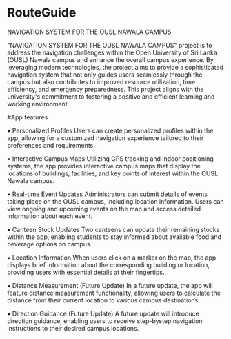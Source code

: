 # RouteGuide
NAVIGATION SYSTEM FOR THE OUSL NAWALA CAMPUS

"NAVIGATION SYSTEM FOR THE OUSL NAWALA CAMPUS" project is to address the navigation challenges within the Open University of Sri Lanka (OUSL) Nawala campus and enhance the overall campus experience. By leveraging modern technologies, the project aims to provide a sophisticated navigation system that not only guides users seamlessly through the campus but also contributes to improved resource utilization, time efficiency, and emergency preparedness. This project aligns with the university's commitment to fostering a positive and efficient learning and working environment.

#App features

• Personalized Profiles
Users can create personalized profiles within the app, allowing for a customized navigation experience tailored to their preferences and requirements.

• Interactive Campus Maps
Utilizing GPS tracking and indoor positioning systems, the app provides interactive campus maps that display the locations of buildings, facilities, and key points of interest within the OUSL Nawala campus.

• Real-time Event Updates
Administrators can submit details of events taking place on the OUSL campus, including location information. Users can view ongoing and upcoming events on the map and access detailed information about each event.

• Canteen Stock Updates
Two canteens can update their remaining stocks within the app, enabling students to stay informed about available food and beverage options on campus.

• Location Information
When users click on a marker on the map, the app displays brief information about the corresponding building or location, providing users with essential details at their fingertips.

• Distance Measurement (Future Update)
In a future update, the app will feature distance measurement functionality, allowing users to calculate the distance from their current location to various campus destinations.

• Direction Guidance (Future Update) 
A future update will introduce direction guidance, enabling users to receive step-bystep navigation instructions to their desired campus locations.

